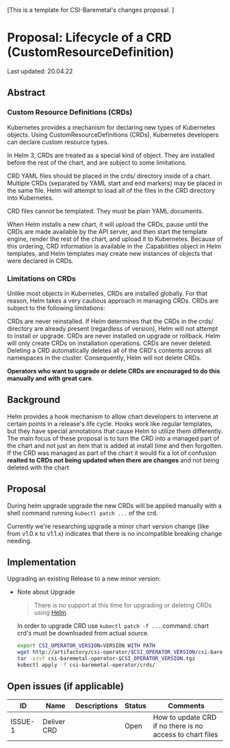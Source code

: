 [This is a template for CSI-Baremetal's changes proposal. ]
# Proposal: Lifecycle of a CRD (CustomResourceDefinition)

Last updated: 20.04.22


## Abstract

### Custom Resource Definitions (CRDs)

Kubernetes provides a mechanism for declaring new types of Kubernetes objects. Using CustomResourceDefinitions (CRDs), Kubernetes developers can declare custom resource types.

In Helm 3, CRDs are treated as a special kind of object. They are installed before the rest of the chart, and are subject to some limitations.

CRD YAML files should be placed in the crds/ directory inside of a chart. Multiple CRDs (separated by YAML start and end markers) may be placed in the same file. Helm will attempt to load all of the files in the CRD directory into Kubernetes.

CRD files cannot be templated. They must be plain YAML documents.

When Helm installs a new chart, it will upload the CRDs, pause until the CRDs are made available by the API server, and then start the template engine, render the rest of the chart, and upload it to Kubernetes. Because of this ordering, CRD information is available in the .Capabilities object in Helm templates, and Helm templates may create new instances of objects that were declared in CRDs.

### Limitations on CRDs
Unlike most objects in Kubernetes, CRDs are installed globally. For that reason, Helm takes a very cautious approach in managing CRDs. CRDs are subject to the following limitations:

CRDs are never reinstalled. If Helm determines that the CRDs in the crds/ directory are already present (regardless of version), Helm will not attempt to install or upgrade.
CRDs are never installed on upgrade or rollback. Helm will only create CRDs on installation operations.
CRDs are never deleted. Deleting a CRD automatically deletes all of the CRD's contents across all namespaces in the cluster. Consequently, Helm will not delete CRDs.

**Operators who want to upgrade or delete CRDs are encouraged to do this manually and with great care**.

## Background

Helm provides a hook mechanism to allow chart developers to intervene at certain points in a release's life cycle.
Hooks work like regular templates, but they have special annotations that cause Helm to utilize them differently.
The main focus of these proposal is to turn the CRD into a managed part of the chart and not just an item that is added at install time and then forgotten.
If the CRD was managed as part of the chart it would fix a lot of confusion **realted to CRDs not being updated when there are changes** and not being deleted with the chart

## Proposal

During helm upgrade upgrade the new CRDs will be applied manually with a shell command running `kubectl patch ...` of the crd.

Currently we're researching upgrade a minor chart version change (like from v1.0.x to v1.1.x) indicates that there is no incompatible breaking change needing.

## Implementation

Upgrading an existing Release to a new minor version:

* Note about Upgrade
  > There is no support at this time for upgrading or deleting CRDs using [Helm](https://helm.sh/docs/chart_best_practices/custom_resource_definitions/).

  In order to upgrade CRD use `kubectl patch -f ...` command. chart crd's must be downloaded from actual source.

  ```bash
  export CSI_OPERATOR_VERSION=VERSION WITH PATH
  wget http://artifactory/csi-operator/$CSI_OPERATOR_VERSION/csi-baremetal-operator-$CSI_OPERATOR_VERSION.tgz
  tar -xzvf csi-baremetal-operator-$CSI_OPERATOR_VERSION.tgz
  kubectl apply -f csi-baremetal-operator/crds/
  ```

## Open issues (if applicable)

| ID      | Name | Descriptions | Status | Comments |
|---------|------|--------------|--------|----------|
| ISSUE-1 | Deliver CRD      |         | Open | How to update CRD if no there is no access to chart files |   
